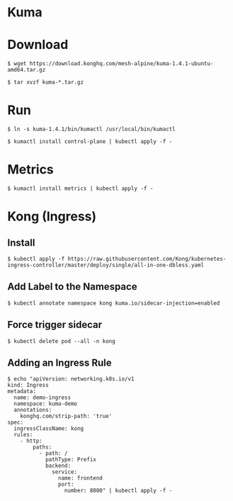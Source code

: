 # Kuma

# Download
```
$ wget https://download.konghq.com/mesh-alpine/kuma-1.4.1-ubuntu-amd64.tar.gz

$ tar xvzf kuma-*.tar.gz
```

# Run
```
$ ln -s kuma-1.4.1/bin/kumactl /usr/local/bin/kumactl

$ kumactl install control-plane | kubectl apply -f -
```

# Metrics
```
$ kumactl install metrics | kubectl apply -f -
```

# Kong (Ingress)

## Install
```
$ kubectl apply -f https://raw.githubusercontent.com/Kong/kubernetes-ingress-controller/master/deploy/single/all-in-one-dbless.yaml
```

## Add Label to the Namespace
```
$ kubectl annotate namespace kong kuma.io/sidecar-injection=enabled
```

## Force trigger sidecar
```
$ kubectl delete pod --all -n kong
```

## Adding an Ingress Rule
```
$ echo "apiVersion: networking.k8s.io/v1
kind: Ingress
metadata:
  name: demo-ingress
  namespace: kuma-demo
  annotations:
    konghq.com/strip-path: 'true'
spec:
  ingressClassName: kong
  rules:
    - http:
        paths:
          - path: /
            pathType: Prefix
            backend:
              service:
                name: frontend
                port: 
                  number: 8080" | kubectl apply -f -
```